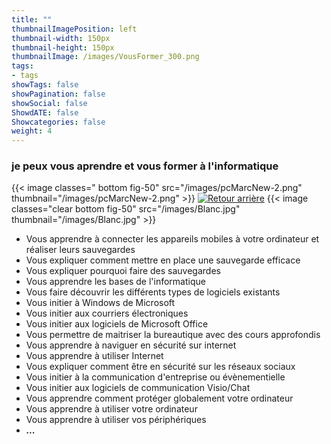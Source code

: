 ```yaml
---
title: ""
thumbnailImagePosition: left
thumbnail-width: 150px
thumbnail-height: 150px
thumbnailImage: /images/VousFormer_300.png
tags:
- tags
showTags: false
showPagination: false
showSocial: false
ShowdATE: false
Showcategories: false
weight: 4
---
```


### je peux vous aprendre et vous former à l'informatique

<!--more-->

{{< image classes=" bottom fig-50" src="/images/pcMarcNew-2.png" thumbnail="/images/pcMarcNew-2.png"  >}}
[![Retour arrière](/images/logo-retour-arriere_50.png)](../)
{{< image classes="clear bottom fig-50" src="/images/Blanc.jpg" thumbnail="/images/Blanc.jpg"  >}}


- Vous apprendre à connecter les appareils mobiles à votre ordinateur et réaliser leurs sauvegardes 
- Vous expliquer comment mettre en place une sauvegarde efficace
- Vous expliquer pourquoi faire des sauvegardes
- Vous apprendre les bases de l'informatique
- Vous faire découvrir les différents types de logiciels existants
- Vous initier à Windows de Microsoft
- Vous initier aux courriers électroniques
- Vous initier aux logiciels de Microsoft Office
- Vous permettre de maitriser la bureautique avec des cours approfondis
- Vous apprendre à naviguer en sécurité sur internet
- Vous apprendre à utiliser Internet
- Vous expliquer comment être en sécurité sur les réseaux sociaux
- Vous initier à la communication d'entreprise ou évènementielle
- Vous initier aux logiciels de communication Visio/Chat
- Vous apprendre comment protéger globalement votre ordinateur
- Vous apprendre à utiliser votre ordinateur
- Vous apprendre à utiliser vos périphériques
- ___...___